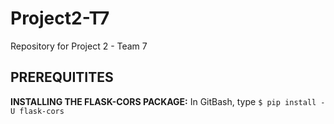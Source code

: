 # Project2-T7
Repository for Project 2 - Team 7


## PREREQUITITES ##

**INSTALLING THE FLASK-CORS PACKAGE:**
In GitBash, type `$ pip install -U flask-cors`
